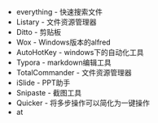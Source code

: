 * everything - 快速搜索文件
* Listary - 文件资源管理器
* Ditto - 剪贴板
* Wox - Windows版本的alfred
* AutoHotKey - windows下的自动化工具
* Typora - markdown编辑工具
* TotalCommander - 文件资源管理器
* iSlide - PPT助手
* Snipaste -  截图工具
* Quicker - 将多步操作可以简化为一键操作
* at